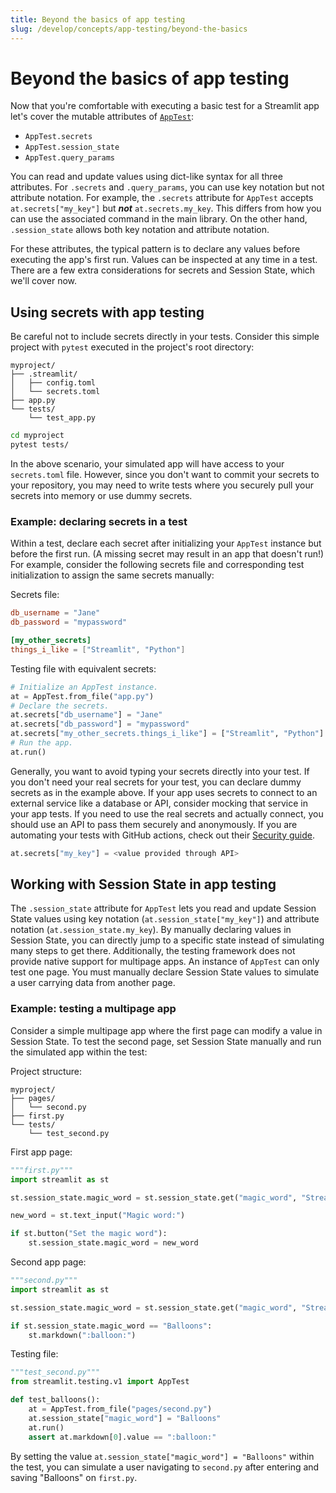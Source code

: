 ```yaml
---
title: Beyond the basics of app testing
slug: /develop/concepts/app-testing/beyond-the-basics
---
```


# Beyond the basics of app testing

Now that you're comfortable with executing a basic test for a Streamlit app let's cover the mutable attributes of [`AppTest`](/develop/api-reference/app-testing/st.testing.v1.apptest):

- `AppTest.secrets`
- `AppTest.session_state`
- `AppTest.query_params`

You can read and update values using dict-like syntax for all three attributes. For `.secrets` and `.query_params`, you can use key notation but not attribute notation. For example, the `.secrets` attribute for `AppTest` accepts `at.secrets["my_key"]` but **_not_** `at.secrets.my_key`. This differs from how you can use the associated command in the main library. On the other hand, `.session_state` allows both key notation and attribute notation.

For these attributes, the typical pattern is to declare any values before executing the app's first run. Values can be inspected at any time in a test. There are a few extra considerations for secrets and Session State, which we'll cover now.

## Using secrets with app testing

Be careful not to include secrets directly in your tests. Consider this simple project with `pytest` executed in the project's root directory:

```none
myproject/
├── .streamlit/
│   ├── config.toml
│   └── secrets.toml
├── app.py
└── tests/
    └── test_app.py
```

```bash
cd myproject
pytest tests/
```

In the above scenario, your simulated app will have access to your `secrets.toml` file. However, since you don't want to commit your secrets to your repository, you may need to write tests where you securely pull your secrets into memory or use dummy secrets.

### Example: declaring secrets in a test

Within a test, declare each secret after initializing your `AppTest` instance but before the first run. (A missing secret may result in an app that doesn't run!) For example, consider the following secrets file and corresponding test initialization to assign the same secrets manually:

Secrets file:

```toml
db_username = "Jane"
db_password = "mypassword"

[my_other_secrets]
things_i_like = ["Streamlit", "Python"]
```

Testing file with equivalent secrets:

```python
# Initialize an AppTest instance.
at = AppTest.from_file("app.py")
# Declare the secrets.
at.secrets["db_username"] = "Jane"
at.secrets["db_password"] = "mypassword"
at.secrets["my_other_secrets.things_i_like"] = ["Streamlit", "Python"]
# Run the app.
at.run()
```

Generally, you want to avoid typing your secrets directly into your test. If you don't need your real secrets for your test, you can declare dummy secrets as in the example above. If your app uses secrets to connect to an external service like a database or API, consider mocking that service in your app tests. If you need to use the real secrets and actually connect, you should use an API to pass them securely and anonymously. If you are automating your tests with GitHub actions, check out their [Security guide](https://docs.github.com/en/actions/security-guides/using-secrets-in-github-actions).

```python
at.secrets["my_key"] = <value provided through API>
```

## Working with Session State in app testing

The `.session_state` attribute for `AppTest` lets you read and update Session State values using key notation (`at.session_state["my_key"]`) and attribute notation (`at.session_state.my_key`). By manually declaring values in Session State, you can directly jump to a specific state instead of simulating many steps to get there. Additionally, the testing framework does not provide native support for multipage apps. An instance of `AppTest` can only test one page. You must manually declare Session State values to simulate a user carrying data from another page.

### Example: testing a multipage app

Consider a simple multipage app where the first page can modify a value in Session State. To test the second page, set Session State manually and run the simulated app within the test:

Project structure:

```none
myproject/
├── pages/
│   └── second.py
├── first.py
└── tests/
    └── test_second.py
```

First app page:

```python
"""first.py"""
import streamlit as st

st.session_state.magic_word = st.session_state.get("magic_word", "Streamlit")

new_word = st.text_input("Magic word:")

if st.button("Set the magic word"):
    st.session_state.magic_word = new_word
```

Second app page:

```python
"""second.py"""
import streamlit as st

st.session_state.magic_word = st.session_state.get("magic_word", "Streamlit")

if st.session_state.magic_word == "Balloons":
    st.markdown(":balloon:")
```

Testing file:

```python
"""test_second.py"""
from streamlit.testing.v1 import AppTest

def test_balloons():
    at = AppTest.from_file("pages/second.py")
    at.session_state["magic_word"] = "Balloons"
    at.run()
    assert at.markdown[0].value == ":balloon:"
```

By setting the value `at.session_state["magic_word"] = "Balloons"` within the test, you can simulate a user navigating to `second.py` after entering and saving "Balloons" on `first.py`.
